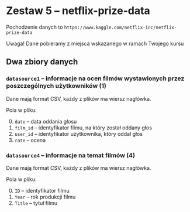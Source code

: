 # Zestaw 5 – netflix-prize-data

Pochodzenie danych to `https://www.kaggle.com/netflix-inc/netflix-prize-data`

Uwaga! Dane pobieramy z miejsca wskazanego w ramach Twojego kursu

## Dwa zbiory danych

### `datasource1` – informacje na ocen filmów wystawionych przez poszczególnych użytkowników (1)

Dane mają format CSV, każdy z plików ma wiersz nagłówka.

Pola w pliku:

0. `date` – data oddania głosu
1. `film_id` – identyfikator filmu, na który został oddany głos
2. `user_id` – identyfikator użytkownika, który oddał głos
3. `rate` – ocena


### `datasource4` – informacje na temat filmów (4)

Dane mają format CSV, każdy z plików ma wiersz nagłówka.

Pola w pliku:

0. `ID` – identyfikator filmu
1. `Year` – rok produkcji filmu
2. `Title` – tytuł filmu 
